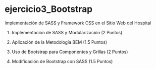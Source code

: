 # ejercicio3_Bootstrap
Implementación de SASS y
Framework CSS en el Sitio Web del Hospital

1. Implementación de SASS y Modularización (2 Puntos)

2. Aplicación de la Metodología BEM (1.5 Puntos)

3. Uso de Bootstrap para Componentes y Grillas (2 Puntos)

4. Modificación de Bootstrap con SASS (1.5 Puntos)
